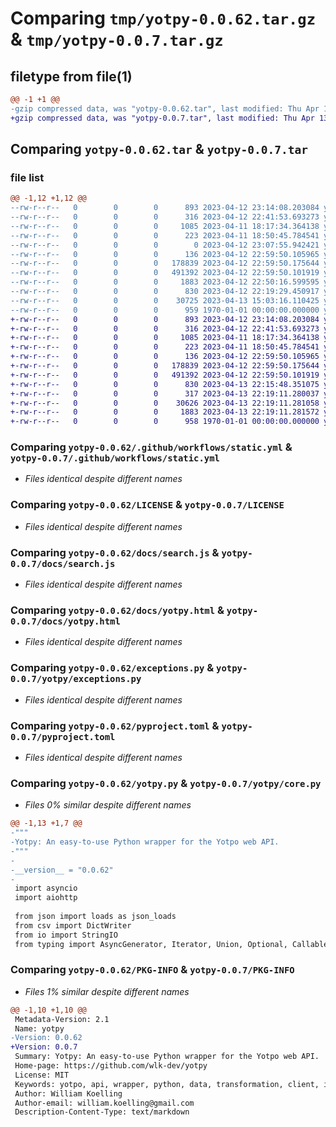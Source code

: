 # Comparing `tmp/yotpy-0.0.62.tar.gz` & `tmp/yotpy-0.0.7.tar.gz`

## filetype from file(1)

```diff
@@ -1 +1 @@
-gzip compressed data, was "yotpy-0.0.62.tar", last modified: Thu Apr 13 15:04:03 2023, max compression
+gzip compressed data, was "yotpy-0.0.7.tar", last modified: Thu Apr 13 22:23:56 2023, max compression
```

## Comparing `yotpy-0.0.62.tar` & `yotpy-0.0.7.tar`

### file list

```diff
@@ -1,12 +1,12 @@
--rw-r--r--   0        0        0      893 2023-04-12 23:14:08.203084 yotpy-0.0.62/.github/workflows/static.yml
--rw-r--r--   0        0        0      316 2023-04-12 22:41:53.693273 yotpy-0.0.62/.gitignore
--rw-r--r--   0        0        0     1085 2023-04-11 18:17:34.364138 yotpy-0.0.62/LICENSE
--rw-r--r--   0        0        0      223 2023-04-11 18:50:45.784541 yotpy-0.0.62/README.md
--rw-r--r--   0        0        0        0 2023-04-12 23:07:55.942421 yotpy-0.0.62/__init__.py
--rw-r--r--   0        0        0      136 2023-04-12 22:59:50.105965 yotpy-0.0.62/docs/index.html
--rw-r--r--   0        0        0   178839 2023-04-12 22:59:50.175644 yotpy-0.0.62/docs/search.js
--rw-r--r--   0        0        0   491392 2023-04-12 22:59:50.101919 yotpy-0.0.62/docs/yotpy.html
--rw-r--r--   0        0        0     1883 2023-04-12 22:50:16.599595 yotpy-0.0.62/exceptions.py
--rw-r--r--   0        0        0      830 2023-04-12 22:19:29.450917 yotpy-0.0.62/pyproject.toml
--rw-r--r--   0        0        0    30725 2023-04-13 15:03:16.110425 yotpy-0.0.62/yotpy.py
--rw-r--r--   0        0        0      959 1970-01-01 00:00:00.000000 yotpy-0.0.62/PKG-INFO
+-rw-r--r--   0        0        0      893 2023-04-12 23:14:08.203084 yotpy-0.0.7/.github/workflows/static.yml
+-rw-r--r--   0        0        0      316 2023-04-12 22:41:53.693273 yotpy-0.0.7/.gitignore
+-rw-r--r--   0        0        0     1085 2023-04-11 18:17:34.364138 yotpy-0.0.7/LICENSE
+-rw-r--r--   0        0        0      223 2023-04-11 18:50:45.784541 yotpy-0.0.7/README.md
+-rw-r--r--   0        0        0      136 2023-04-12 22:59:50.105965 yotpy-0.0.7/docs/index.html
+-rw-r--r--   0        0        0   178839 2023-04-12 22:59:50.175644 yotpy-0.0.7/docs/search.js
+-rw-r--r--   0        0        0   491392 2023-04-12 22:59:50.101919 yotpy-0.0.7/docs/yotpy.html
+-rw-r--r--   0        0        0      830 2023-04-13 22:15:48.351075 yotpy-0.0.7/pyproject.toml
+-rw-r--r--   0        0        0      317 2023-04-13 22:19:11.280037 yotpy-0.0.7/yotpy/__init__.py
+-rw-r--r--   0        0        0    30626 2023-04-13 22:19:11.281058 yotpy-0.0.7/yotpy/core.py
+-rw-r--r--   0        0        0     1883 2023-04-13 22:19:11.281572 yotpy-0.0.7/yotpy/exceptions.py
+-rw-r--r--   0        0        0      958 1970-01-01 00:00:00.000000 yotpy-0.0.7/PKG-INFO
```

### Comparing `yotpy-0.0.62/.github/workflows/static.yml` & `yotpy-0.0.7/.github/workflows/static.yml`

 * *Files identical despite different names*

### Comparing `yotpy-0.0.62/LICENSE` & `yotpy-0.0.7/LICENSE`

 * *Files identical despite different names*

### Comparing `yotpy-0.0.62/docs/search.js` & `yotpy-0.0.7/docs/search.js`

 * *Files identical despite different names*

### Comparing `yotpy-0.0.62/docs/yotpy.html` & `yotpy-0.0.7/docs/yotpy.html`

 * *Files identical despite different names*

### Comparing `yotpy-0.0.62/exceptions.py` & `yotpy-0.0.7/yotpy/exceptions.py`

 * *Files identical despite different names*

### Comparing `yotpy-0.0.62/pyproject.toml` & `yotpy-0.0.7/pyproject.toml`

 * *Files identical despite different names*

### Comparing `yotpy-0.0.62/yotpy.py` & `yotpy-0.0.7/yotpy/core.py`

 * *Files 0% similar despite different names*

```diff
@@ -1,13 +1,7 @@
-"""
-Yotpy: An easy-to-use Python wrapper for the Yotpo web API.
-"""
-
-__version__ = "0.0.62"
-
 import asyncio
 import aiohttp
 
 from json import loads as json_loads
 from csv import DictWriter
 from io import StringIO
 from typing import AsyncGenerator, Iterator, Union, Optional, Callable, Union
```

### Comparing `yotpy-0.0.62/PKG-INFO` & `yotpy-0.0.7/PKG-INFO`

 * *Files 1% similar despite different names*

```diff
@@ -1,10 +1,10 @@
 Metadata-Version: 2.1
 Name: yotpy
-Version: 0.0.62
+Version: 0.0.7
 Summary: Yotpy: An easy-to-use Python wrapper for the Yotpo web API.
 Home-page: https://github.com/wlk-dev/yotpy
 License: MIT
 Keywords: yotpo, api, wrapper, python, data, transformation, client, integration, review, ecommerce
 Author: William Koelling
 Author-email: william.koelling@gmail.com
 Description-Content-Type: text/markdown
```

